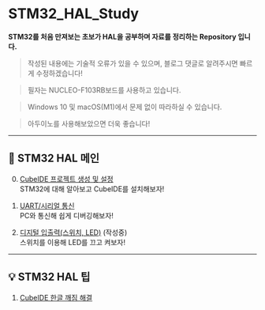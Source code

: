 # STM32_HAL_Study
**STM32를 처음 만져보는 초보가 HAL을 공부하며 자료를 정리하는 Repository 입니다.**
> 작성된 내용에는 기술적 오류가 있을 수 있으며, 블로그 댓글로 알려주시면 빠르게 수정하겠습니다!

> 필자는 NUCLEO-F103RB보드를 사용하고 있습니다.

> Windows 10 및 macOS(M1)에서 문제 없이 따라하실 수 있습니다.

> 아두이노를 사용해보았으면 더욱 좋습니다!
---
## 🔧 STM32 HAL 메인
0. [CubeIDE 프로젝트 생성 및 설정](https://slt.pw/JjmEF8M)  
STM32에 대해 알아보고 CubeIDE를 설치해보자!

1. [UART/시리얼 통신](https://slt.pw/spJzg2j)  
PC와 통신해 쉽게 디버깅해보자!

2. [디지털 입출력(스위치, LED)]() (작성중)  
스위치를 이용해 LED를 끄고 켜보자!

---
## 💡 STM32 HAL 팁
1. [CubeIDE 한글 깨짐 해결](https://slt.pw/Y40jzJS)